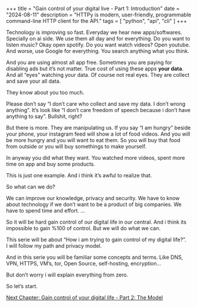 +++
title = "Gain control of your digital live - Part 1: Introduction"
date = "2024-08-11"
description = "HTTPy is modern, user-friendly, programmable command-line HTTP client for the API."
tags = [
    "python",
    "api",
    "cli"
]
+++

Technology is improving so fast. Everyday we hear new apps/softwares. Specially on ai side. We use them all day and for everything. Do you want to listen music? Okay open spotify. Do you want watch videos? Open youtube. And worse, use Google for everything. You search anything what you think. 

And you are using almost all app free. Sometimes you are paying for disabling ads but it’s not matter. True cost of using these apps **your data**.  And all “eyes” watching your data. Of course not real eyes. They are collect and save your all data. 

They know about you too much. 

Please don’t say “I don’t care who collect and save my data. I don’t wrong anything”. It’s look like “I don’t care freedom of speech because i don’t have anything to say”. Bullshit, right?

But there is more. They are manipulating us. 
If you say “I am hungry” beside your phone, your instagram feed will show a lot of food videos. And you will be more hungry and you will want to eat them. So you will buy that food from outside or you will buy somethings to make yourself. 

In anyway you did what they want. You watched more videos, spent more time on app and buy some products. 

This is just one example. And i think it’s awful to realize that. 

So what can we do?

We can improve our knowledge, privacy and security. 
We have to know about technology if we don’t want to be a product of big companies. 
We have to spend time and effort. 
…

So it will be hard gain control of our digital life in our central. 
And i think its impossible to gain %100 of control. But we will do what we can. 

This serie will be about “How i am trying to gain control of my digital life?”.  
I will follow my path and privacy model.

And in this serie you will be familiar some concepts and terms. Like DNS, VPN, HTTPS, VM’s, tor, Open Source, self-hosting, encryption…

But don’t worry i will explain everything from zero. 

So let’s start. 

[Next Chapter: Gain control of your digital life - Part 2: The Model](https://knid.me/)
